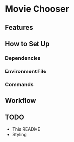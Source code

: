 # Movie Chooser

## Features

## How to Set Up

### Dependencies

### Environment File

### Commands

## Workflow

## TODO

- This README
- Styling
